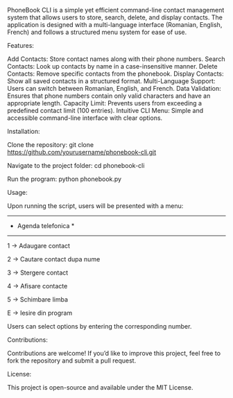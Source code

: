 PhoneBook CLI is a simple yet efficient command-line contact management system that allows users to store, search, delete, and display contacts. The application is designed with a multi-language interface (Romanian, English, French) and follows a structured menu system for ease of use.

Features:

Add Contacts: Store contact names along with their phone numbers.
Search Contacts: Look up contacts by name in a case-insensitive manner.
Delete Contacts: Remove specific contacts from the phonebook.
Display Contacts: Show all saved contacts in a structured format.
Multi-Language Support: Users can switch between Romanian, English, and French.
Data Validation: Ensures that phone numbers contain only valid characters and have an appropriate length.
Capacity Limit: Prevents users from exceeding a predefined contact limit (100 entries).
Intuitive CLI Menu: Simple and accessible command-line interface with clear options.

Installation:

Clone the repository:
git clone https://github.com/yourusername/phonebook-cli.git

Navigate to the project folder:
cd phonebook-cli

Run the program:
python phonebook.py

Usage:

Upon running the script, users will be presented with a menu:

 *****************
* Agenda telefonica *
 *****************

1 -> Adaugare contact

2 -> Cautare contact dupa nume

3 -> Stergere contact

4 -> Afisare contacte

5 -> Schimbare limba

E -> Iesire din program


Users can select options by entering the corresponding number.

Contributions:

Contributions are welcome! If you’d like to improve this project, feel free to fork the repository and submit a pull request.

License:

This project is open-source and available under the MIT License.
